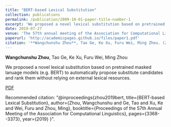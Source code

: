 ```yaml
---
title: "BERT-based Lexical Substitution"
collection: publications
permalink: /publication/2009-10-01-paper-title-number-1
excerpt: 'We proposed a novel lexical substitution based on pretrained masked lanuage models (e.g. BERT) to automatically propose substitute candidates and rank them without relying on external lexical resources.'
date: 2019-07-27
venue: 'The 57th annual meeting of the Association for Computational Linguistics. (ACL, 2019)'
paperurl: 'http://academicpages.github.io/files/paper1.pdf'
citation: '**Wangchunshu Zhou**, Tao Ge, Ke Xu, Furu Wei, Ming Zhou. (2019). &quot;BERT-based Lexical Substitution.&quot; <i>ACL 2019</i>. 1(1).'
---
```


**Wangchunshu Zhou**, Tao Ge, Ke Xu, Furu Wei, Ming Zhou

We proposed a novel lexical substitution based on pretrained masked lanuage models (e.g. BERT) to automatically propose substitute candidates and rank them without relying on external lexical resources.

[PDF](http://academicpages.github.io/files/paper1.pdf)

Recommended citation: "@inproceedings{zhou2019bert,
  title={BERT-based Lexical Substitution},
  author={Zhou, Wangchunshu and Ge, Tao and Xu, Ke and Wei, Furu and Zhou, Ming},
  booktitle={Proceedings of the 57th Annual Meeting of the Association for Computational Linguistics},
  pages={3368--3373},
  year={2019}
}".
